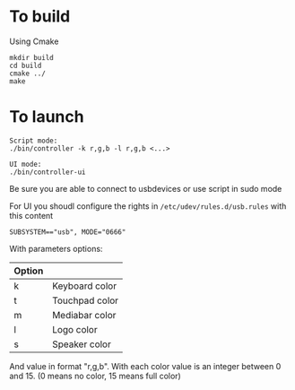 # To build

Using Cmake
```
mkdir build
cd build
cmake ../
make
```

# To launch
```
Script mode: 
./bin/controller -k r,g,b -l r,g,b <...>

UI mode:
./bin/controller-ui
```

Be sure you are able to connect to usbdevices or use script in sudo mode

For UI you shoudl configure the rights in `/etc/udev/rules.d/usb.rules` with this content
```
SUBSYSTEM=="usb", MODE="0666"
```

With parameters options:

| Option |                |
|--------|----------------|
| k      | Keyboard color |
| t      | Touchpad color |
| m      | Mediabar color |
| l      | Logo color     |
| s      | Speaker color  |

And value in format "r,g,b". With each color value is an integer between 0 and 15. (0 means no color, 15 means full color)

